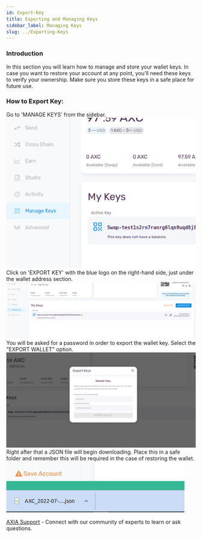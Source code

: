 ```yaml
---
id: Export-Key
title: Exporting and Managing Keys
sidebar_label: Managing Keys
slug: ../Exporting-Keys
---
```


### Introduction
In this section you will learn how to manage and store your wallet keys. In case you want to restore your account at any point, you'll need these keys to verify your ownership. Make sure you store these keys in a safe place for future use.

### How to Export Key:
Go to 'MANAGE KEYS' from the sidebar.
![pjs-01](../assets/webWallet/w13.png)
Click on 'EXPORT KEY' with the blue logo on the right-hand side, just under the wallet address section.
![pjs-01](../assets/webWallet/w14.png)
You will be asked for a password in order to export the wallet key. Select the "EXPORT WALLET" option. 
![pjs-01](../assets/webWallet/w15.png)
Right after that a JSON file will begin downloading. Place this in a safe folder and remember this will be required in the case of restoring the wallet.
![pjs-01](../assets/webWallet/w16.png)

 [AXIA Support](https://discord.gg/axianetwork) - Connect with our community of experts to learn or ask questions.
